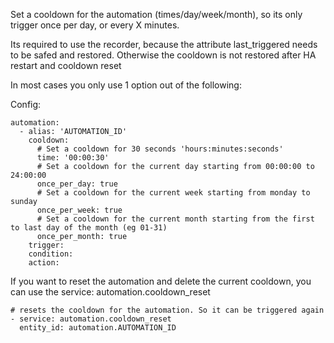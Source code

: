 Set a cooldown for the automation (times/day/week/month), so its only trigger once per day, or every X minutes.

Its required to use the recorder, because the attribute last_triggered needs to be safed and restored. Otherwise the cooldown is not restored after HA restart and cooldown reset

In most cases you only use 1 option out of the following:

Config:
```
automation:
  - alias: 'AUTOMATION_ID'
    cooldown:
      # Set a cooldown for 30 seconds 'hours:minutes:seconds'
      time: '00:00:30'
      # Set a cooldown for the current day starting from 00:00:00 to 24:00:00
      once_per_day: true
      # Set a cooldown for the current week starting from monday to sunday
      once_per_week: true
      # Set a cooldown for the current month starting from the first to last day of the month (eg 01-31)
      once_per_month: true
    trigger:
    condition:
    action:
```

If you want to reset the automation and delete the current cooldown, you can use the service: automation.cooldown_reset
```
# resets the cooldown for the automation. So it can be triggered again
- service: automation.cooldown_reset
  entity_id: automation.AUTOMATION_ID
```
